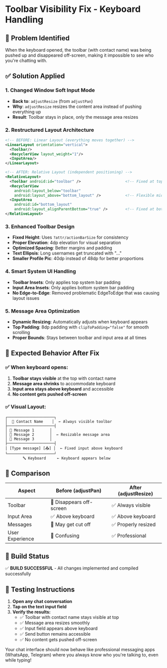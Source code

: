 # Toolbar Visibility Fix - Keyboard Handling

## 🎯 **Problem Identified**
When the keyboard opened, the toolbar (with contact name) was being pushed up and disappeared off-screen, making it impossible to see who you're chatting with.

## ✅ **Solution Applied**

### 1. **Changed Window Soft Input Mode**
- **Back to**: `adjustResize` (from `adjustPan`)
- **Why**: `adjustResize` resizes the content area instead of pushing everything up
- **Result**: Toolbar stays in place, only the message area resizes

### 2. **Restructured Layout Architecture**
```xml
<!-- BEFORE: Linear Layout (everything moves together) -->
<LinearLayout orientation="vertical">
  <Toolbar/>
  <RecyclerView layout_weight="1"/>
  <InputArea/>
</LinearLayout>

<!-- AFTER: Relative Layout (independent positioning) -->
<RelativeLayout>
  <Toolbar android:id="toolbar" />                    <!-- Fixed at top -->
  <RecyclerView 
    android:layout_below="toolbar" 
    android:layout_above="bottom_layout" />           <!-- Flexible middle -->
  <InputArea 
    android:id="bottom_layout"
    android:layout_alignParentBottom="true" />        <!-- Fixed at bottom -->
</RelativeLayout>
```

### 3. **Enhanced Toolbar Design**
- **Fixed Height**: Uses `?attr/actionBarSize` for consistency
- **Proper Elevation**: 4dp elevation for visual separation
- **Optimized Spacing**: Better margins and padding
- **Text Ellipsis**: Long usernames get truncated with "..."
- **Smaller Profile Pic**: 40dp instead of 48dp for better proportions

### 4. **Smart System UI Handling**
- **Toolbar Insets**: Only applies top system bar padding
- **Input Area Insets**: Only applies bottom system bar padding  
- **No Edge-to-Edge**: Removed problematic EdgeToEdge that was causing layout issues

### 5. **Message Area Optimization**
- **Dynamic Resizing**: Automatically adjusts when keyboard appears
- **Top Padding**: 8dp padding with `clipToPadding="false"` for smooth scrolling
- **Proper Bounds**: Stays between toolbar and input area at all times

## 📱 **Expected Behavior After Fix**

### ✅ **When keyboard opens:**
1. **Toolbar stays visible** at the top with contact name
2. **Message area shrinks** to accommodate keyboard
3. **Input area stays above keyboard** and accessible
4. **No content gets pushed off-screen**

### ✅ **Visual Layout:**
```
┌─────────────────────┐
│  👤 Contact Name    │  ← Always visible toolbar
├─────────────────────┤
│ 💬 Message 1       │
│ 💬 Message 2       │  ← Resizable message area
│ 💬 Message 3       │
├─────────────────────┤
│ [Type message] [📤] │  ← Fixed input above keyboard
└─────────────────────┘
        🔤 Keyboard     ← Keyboard appears below
```

## 🔄 **Comparison**

| Aspect | Before (adjustPan) | After (adjustResize) |
|--------|-------------------|---------------------|
| Toolbar | 🔴 Disappears off-screen | ✅ Always visible |
| Input Area | ✅ Above keyboard | ✅ Above keyboard |  
| Messages | 🔴 May get cut off | ✅ Properly resized |
| User Experience | 🔴 Confusing | ✅ Professional |

## 🚀 **Build Status**
✅ **BUILD SUCCESSFUL** - All changes implemented and compiled successfully

## 🧪 **Testing Instructions**

1. **Open any chat conversation**
2. **Tap on the text input field**
3. **Verify the results:**
   - ✅ Toolbar with contact name stays visible at top
   - ✅ Message area resizes smoothly
   - ✅ Input field appears above keyboard
   - ✅ Send button remains accessible
   - ✅ No content gets pushed off-screen

Your chat interface should now behave like professional messaging apps (WhatsApp, Telegram) where you always know who you're talking to, even while typing!
